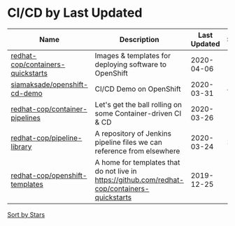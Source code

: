 # CI/CD by Last Updated

Name | Description | Last Updated | Stars 
--- | --- | --- | --- 
[redhat-cop/containers-quickstarts](https://github.com/redhat-cop/containers-quickstarts) | Images & templates for deploying software to OpenShift | 2020-04-06 | 160 
[siamaksade/openshift-cd-demo](https://github.com/siamaksade/openshift-cd-demo) | CI/CD Demo on OpenShift | 2020-03-31 | 420 
[redhat-cop/container-pipelines](https://github.com/redhat-cop/container-pipelines) | Let's get the ball rolling on some Container-driven CI & CD | 2020-03-26 | 100 
[redhat-cop/pipeline-library](https://github.com/redhat-cop/pipeline-library) | A repository of Jenkins pipeline files we can reference from elsewhere | 2020-03-24 | 36 
[redhat-cop/openshift-templates](https://github.com/redhat-cop/openshift-templates) | A home for templates that do not live in https://github.com/redhat-cop/containers-quickstarts | 2019-12-25 | 17 

[Sort by Stars](CI_CD.Stars.md)
